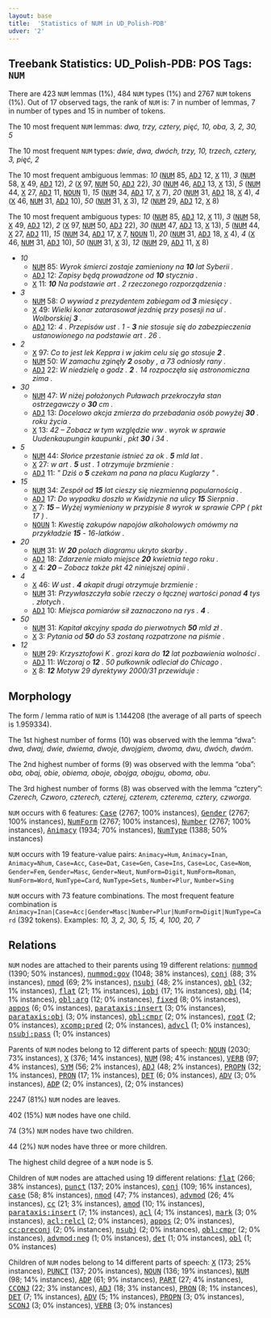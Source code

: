 ```yaml
---
layout: base
title:  'Statistics of NUM in UD_Polish-PDB'
udver: '2'
---
```


## Treebank Statistics: UD_Polish-PDB: POS Tags: `NUM`

There are 423 `NUM` lemmas (1%), 484 `NUM` types (1%) and 2767 `NUM` tokens (1%).
Out of 17 observed tags, the rank of `NUM` is: 7 in number of lemmas, 7 in number of types and 15 in number of tokens.

The 10 most frequent `NUM` lemmas: <em>dwa, trzy, cztery, pięć, 10, oba, 3, 2, 30, 5</em>

The 10 most frequent `NUM` types:  <em>dwie, dwa, dwóch, trzy, 10, trzech, cztery, 3, pięć, 2</em>

The 10 most frequent ambiguous lemmas: <em>10</em> (<tt><a href="pl_pdb-pos-NUM.html">NUM</a></tt> 85, <tt><a href="pl_pdb-pos-ADJ.html">ADJ</a></tt> 12, <tt><a href="pl_pdb-pos-X.html">X</a></tt> 11), <em>3</em> (<tt><a href="pl_pdb-pos-NUM.html">NUM</a></tt> 58, <tt><a href="pl_pdb-pos-X.html">X</a></tt> 49, <tt><a href="pl_pdb-pos-ADJ.html">ADJ</a></tt> 12), <em>2</em> (<tt><a href="pl_pdb-pos-X.html">X</a></tt> 97, <tt><a href="pl_pdb-pos-NUM.html">NUM</a></tt> 50, <tt><a href="pl_pdb-pos-ADJ.html">ADJ</a></tt> 22), <em>30</em> (<tt><a href="pl_pdb-pos-NUM.html">NUM</a></tt> 46, <tt><a href="pl_pdb-pos-ADJ.html">ADJ</a></tt> 13, <tt><a href="pl_pdb-pos-X.html">X</a></tt> 13), <em>5</em> (<tt><a href="pl_pdb-pos-NUM.html">NUM</a></tt> 44, <tt><a href="pl_pdb-pos-X.html">X</a></tt> 27, <tt><a href="pl_pdb-pos-ADJ.html">ADJ</a></tt> 11, <tt><a href="pl_pdb-pos-NOUN.html">NOUN</a></tt> 1), <em>15</em> (<tt><a href="pl_pdb-pos-NUM.html">NUM</a></tt> 34, <tt><a href="pl_pdb-pos-ADJ.html">ADJ</a></tt> 17, <tt><a href="pl_pdb-pos-X.html">X</a></tt> 7), <em>20</em> (<tt><a href="pl_pdb-pos-NUM.html">NUM</a></tt> 31, <tt><a href="pl_pdb-pos-ADJ.html">ADJ</a></tt> 18, <tt><a href="pl_pdb-pos-X.html">X</a></tt> 4), <em>4</em> (<tt><a href="pl_pdb-pos-X.html">X</a></tt> 46, <tt><a href="pl_pdb-pos-NUM.html">NUM</a></tt> 31, <tt><a href="pl_pdb-pos-ADJ.html">ADJ</a></tt> 10), <em>50</em> (<tt><a href="pl_pdb-pos-NUM.html">NUM</a></tt> 31, <tt><a href="pl_pdb-pos-X.html">X</a></tt> 3), <em>12</em> (<tt><a href="pl_pdb-pos-NUM.html">NUM</a></tt> 29, <tt><a href="pl_pdb-pos-ADJ.html">ADJ</a></tt> 12, <tt><a href="pl_pdb-pos-X.html">X</a></tt> 8)

The 10 most frequent ambiguous types:  <em>10</em> (<tt><a href="pl_pdb-pos-NUM.html">NUM</a></tt> 85, <tt><a href="pl_pdb-pos-ADJ.html">ADJ</a></tt> 12, <tt><a href="pl_pdb-pos-X.html">X</a></tt> 11), <em>3</em> (<tt><a href="pl_pdb-pos-NUM.html">NUM</a></tt> 58, <tt><a href="pl_pdb-pos-X.html">X</a></tt> 49, <tt><a href="pl_pdb-pos-ADJ.html">ADJ</a></tt> 12), <em>2</em> (<tt><a href="pl_pdb-pos-X.html">X</a></tt> 97, <tt><a href="pl_pdb-pos-NUM.html">NUM</a></tt> 50, <tt><a href="pl_pdb-pos-ADJ.html">ADJ</a></tt> 22), <em>30</em> (<tt><a href="pl_pdb-pos-NUM.html">NUM</a></tt> 47, <tt><a href="pl_pdb-pos-ADJ.html">ADJ</a></tt> 13, <tt><a href="pl_pdb-pos-X.html">X</a></tt> 13), <em>5</em> (<tt><a href="pl_pdb-pos-NUM.html">NUM</a></tt> 44, <tt><a href="pl_pdb-pos-X.html">X</a></tt> 27, <tt><a href="pl_pdb-pos-ADJ.html">ADJ</a></tt> 11), <em>15</em> (<tt><a href="pl_pdb-pos-NUM.html">NUM</a></tt> 34, <tt><a href="pl_pdb-pos-ADJ.html">ADJ</a></tt> 17, <tt><a href="pl_pdb-pos-X.html">X</a></tt> 7, <tt><a href="pl_pdb-pos-NOUN.html">NOUN</a></tt> 1), <em>20</em> (<tt><a href="pl_pdb-pos-NUM.html">NUM</a></tt> 31, <tt><a href="pl_pdb-pos-ADJ.html">ADJ</a></tt> 18, <tt><a href="pl_pdb-pos-X.html">X</a></tt> 4), <em>4</em> (<tt><a href="pl_pdb-pos-X.html">X</a></tt> 46, <tt><a href="pl_pdb-pos-NUM.html">NUM</a></tt> 31, <tt><a href="pl_pdb-pos-ADJ.html">ADJ</a></tt> 10), <em>50</em> (<tt><a href="pl_pdb-pos-NUM.html">NUM</a></tt> 31, <tt><a href="pl_pdb-pos-X.html">X</a></tt> 3), <em>12</em> (<tt><a href="pl_pdb-pos-NUM.html">NUM</a></tt> 29, <tt><a href="pl_pdb-pos-ADJ.html">ADJ</a></tt> 11, <tt><a href="pl_pdb-pos-X.html">X</a></tt> 8)


* <em>10</em>
  * <tt><a href="pl_pdb-pos-NUM.html">NUM</a></tt> 85: <em>Wyrok śmierci zostaje zamieniony na <b>10</b> lat Syberii .</em>
  * <tt><a href="pl_pdb-pos-ADJ.html">ADJ</a></tt> 12: <em>Zapisy będą prowadzone od <b>10</b> stycznia .</em>
  * <tt><a href="pl_pdb-pos-X.html">X</a></tt> 11: <em><b>10</b> Na podstawie art . 2 rzeczonego rozporządzenia :</em>
* <em>3</em>
  * <tt><a href="pl_pdb-pos-NUM.html">NUM</a></tt> 58: <em>O wywiad z prezydentem zabiegam od <b>3</b> miesięcy .</em>
  * <tt><a href="pl_pdb-pos-X.html">X</a></tt> 49: <em>Wielki konar zatarasował jezdnię przy posesji na ul . Wolborskiej <b>3</b> .</em>
  * <tt><a href="pl_pdb-pos-ADJ.html">ADJ</a></tt> 12: <em>4 . Przepisów ust . 1 - <b>3</b> nie stosuje się do zabezpieczenia ustanowionego na podstawie art . 26 .</em>
* <em>2</em>
  * <tt><a href="pl_pdb-pos-X.html">X</a></tt> 97: <em>Co to jest lek Keppra i w jakim celu się go stosuje <b>2</b> .</em>
  * <tt><a href="pl_pdb-pos-NUM.html">NUM</a></tt> 50: <em>W zamachu zginęły <b>2</b> osoby , a 73 odniosły rany .</em>
  * <tt><a href="pl_pdb-pos-ADJ.html">ADJ</a></tt> 22: <em>W niedzielę o godz . <b>2</b> . 14 rozpoczęła się astronomiczna zima .</em>
* <em>30</em>
  * <tt><a href="pl_pdb-pos-NUM.html">NUM</a></tt> 47: <em>W niżej położonych Puławach przekroczyła stan ostrzegawczy o <b>30</b> cm .</em>
  * <tt><a href="pl_pdb-pos-ADJ.html">ADJ</a></tt> 13: <em>Docelowo akcja zmierza do przebadania osób powyżej <b>30</b> . roku życia .</em>
  * <tt><a href="pl_pdb-pos-X.html">X</a></tt> 13: <em>42 – Zobacz w tym względzie ww . wyrok w sprawie Uudenkaupungin kaupunki , pkt <b>30</b> i 34 .</em>
* <em>5</em>
  * <tt><a href="pl_pdb-pos-NUM.html">NUM</a></tt> 44: <em>Słońce przestanie istnieć za ok . <b>5</b> mld lat .</em>
  * <tt><a href="pl_pdb-pos-X.html">X</a></tt> 27: <em>w art . <b>5</b> ust . 1 otrzymuje brzmienie :</em>
  * <tt><a href="pl_pdb-pos-ADJ.html">ADJ</a></tt> 11: <em>" Dziś o <b>5</b> czekam na pana na placu Kuglarzy " .</em>
* <em>15</em>
  * <tt><a href="pl_pdb-pos-NUM.html">NUM</a></tt> 34: <em>Zespół od <b>15</b> lat cieszy się niezmienną popularnością .</em>
  * <tt><a href="pl_pdb-pos-ADJ.html">ADJ</a></tt> 17: <em>Do wypadku doszło w Kwidzynie na ulicy <b>15</b> Sierpnia .</em>
  * <tt><a href="pl_pdb-pos-X.html">X</a></tt> 7: <em><b>15</b> – Wyżej wymieniony w przypisie 8 wyrok w sprawie CPP ( pkt 17 ) .</em>
  * <tt><a href="pl_pdb-pos-NOUN.html">NOUN</a></tt> 1: <em>Kwestię zakupów napojów alkoholowych omówmy na przykładzie <b>15</b> - 16-latków .</em>
* <em>20</em>
  * <tt><a href="pl_pdb-pos-NUM.html">NUM</a></tt> 31: <em>W <b>20</b> polach diagramu ukryto skarby .</em>
  * <tt><a href="pl_pdb-pos-ADJ.html">ADJ</a></tt> 18: <em>Zdarzenie miało miejsce <b>20</b> kwietnia tego roku .</em>
  * <tt><a href="pl_pdb-pos-X.html">X</a></tt> 4: <em><b>20</b> – Zobacz także pkt 42 niniejszej opinii .</em>
* <em>4</em>
  * <tt><a href="pl_pdb-pos-X.html">X</a></tt> 46: <em>W ust . <b>4</b> akapit drugi otrzymuje brzmienie :</em>
  * <tt><a href="pl_pdb-pos-NUM.html">NUM</a></tt> 31: <em>Przywłaszczyła sobie rzeczy o łącznej wartości ponad <b>4</b> tys . złotych .</em>
  * <tt><a href="pl_pdb-pos-ADJ.html">ADJ</a></tt> 10: <em>Miejsca pomiarów sił zaznaczono na rys . <b>4</b> .</em>
* <em>50</em>
  * <tt><a href="pl_pdb-pos-NUM.html">NUM</a></tt> 31: <em>Kapitał akcyjny spada do pierwotnych <b>50</b> mld zł .</em>
  * <tt><a href="pl_pdb-pos-X.html">X</a></tt> 3: <em>Pytania od <b>50</b> do 53 zostaną rozpatrzone na piśmie .</em>
* <em>12</em>
  * <tt><a href="pl_pdb-pos-NUM.html">NUM</a></tt> 29: <em>Krzysztofowi K . grozi kara do <b>12</b> lat pozbawienia wolności .</em>
  * <tt><a href="pl_pdb-pos-ADJ.html">ADJ</a></tt> 11: <em>Wczoraj o <b>12</b> . 50 pułkownik odleciał do Chicago .</em>
  * <tt><a href="pl_pdb-pos-X.html">X</a></tt> 8: <em><b>12</b> Motyw 29 dyrektywy 2000/31 przewiduje :</em>

## Morphology

The form / lemma ratio of `NUM` is 1.144208 (the average of all parts of speech is 1.959334).

The 1st highest number of forms (10) was observed with the lemma “dwa”: <em>dwa, dwaj, dwie, dwiema, dwoje, dwojgiem, dwoma, dwu, dwóch, dwóm</em>.

The 2nd highest number of forms (9) was observed with the lemma “oba”: <em>oba, obaj, obie, obiema, oboje, obojga, obojgu, oboma, obu</em>.

The 3rd highest number of forms (8) was observed with the lemma “cztery”: <em>Czerech, Czworo, czterech, czterej, czterem, czterema, cztery, czworga</em>.

`NUM` occurs with 6 features: <tt><a href="pl_pdb-feat-Case.html">Case</a></tt> (2767; 100% instances), <tt><a href="pl_pdb-feat-Gender.html">Gender</a></tt> (2767; 100% instances), <tt><a href="pl_pdb-feat-NumForm.html">NumForm</a></tt> (2767; 100% instances), <tt><a href="pl_pdb-feat-Number.html">Number</a></tt> (2767; 100% instances), <tt><a href="pl_pdb-feat-Animacy.html">Animacy</a></tt> (1934; 70% instances), <tt><a href="pl_pdb-feat-NumType.html">NumType</a></tt> (1388; 50% instances)

`NUM` occurs with 19 feature-value pairs: `Animacy=Hum`, `Animacy=Inan`, `Animacy=Nhum`, `Case=Acc`, `Case=Dat`, `Case=Gen`, `Case=Ins`, `Case=Loc`, `Case=Nom`, `Gender=Fem`, `Gender=Masc`, `Gender=Neut`, `NumForm=Digit`, `NumForm=Roman`, `NumForm=Word`, `NumType=Card`, `NumType=Sets`, `Number=Plur`, `Number=Sing`

`NUM` occurs with 73 feature combinations.
The most frequent feature combination is `Animacy=Inan|Case=Acc|Gender=Masc|Number=Plur|NumForm=Digit|NumType=Card` (392 tokens).
Examples: <em>10, 3, 2, 30, 5, 15, 4, 100, 20, 7</em>


## Relations

`NUM` nodes are attached to their parents using 19 different relations: <tt><a href="pl_pdb-dep-nummod.html">nummod</a></tt> (1390; 50% instances), <tt><a href="pl_pdb-dep-nummod-gov.html">nummod:gov</a></tt> (1048; 38% instances), <tt><a href="pl_pdb-dep-conj.html">conj</a></tt> (88; 3% instances), <tt><a href="pl_pdb-dep-nmod.html">nmod</a></tt> (69; 2% instances), <tt><a href="pl_pdb-dep-nsubj.html">nsubj</a></tt> (48; 2% instances), <tt><a href="pl_pdb-dep-obl.html">obl</a></tt> (32; 1% instances), <tt><a href="pl_pdb-dep-flat.html">flat</a></tt> (21; 1% instances), <tt><a href="pl_pdb-dep-iobj.html">iobj</a></tt> (17; 1% instances), <tt><a href="pl_pdb-dep-obj.html">obj</a></tt> (14; 1% instances), <tt><a href="pl_pdb-dep-obl-arg.html">obl:arg</a></tt> (12; 0% instances), <tt><a href="pl_pdb-dep-fixed.html">fixed</a></tt> (8; 0% instances), <tt><a href="pl_pdb-dep-appos.html">appos</a></tt> (6; 0% instances), <tt><a href="pl_pdb-dep-parataxis-insert.html">parataxis:insert</a></tt> (3; 0% instances), <tt><a href="pl_pdb-dep-parataxis-obj.html">parataxis:obj</a></tt> (3; 0% instances), <tt><a href="pl_pdb-dep-obl-cmpr.html">obl:cmpr</a></tt> (2; 0% instances), <tt><a href="pl_pdb-dep-root.html">root</a></tt> (2; 0% instances), <tt><a href="pl_pdb-dep-xcomp-pred.html">xcomp:pred</a></tt> (2; 0% instances), <tt><a href="pl_pdb-dep-advcl.html">advcl</a></tt> (1; 0% instances), <tt><a href="pl_pdb-dep-nsubj-pass.html">nsubj:pass</a></tt> (1; 0% instances)

Parents of `NUM` nodes belong to 12 different parts of speech: <tt><a href="pl_pdb-pos-NOUN.html">NOUN</a></tt> (2030; 73% instances), <tt><a href="pl_pdb-pos-X.html">X</a></tt> (376; 14% instances), <tt><a href="pl_pdb-pos-NUM.html">NUM</a></tt> (98; 4% instances), <tt><a href="pl_pdb-pos-VERB.html">VERB</a></tt> (97; 4% instances), <tt><a href="pl_pdb-pos-SYM.html">SYM</a></tt> (56; 2% instances), <tt><a href="pl_pdb-pos-ADJ.html">ADJ</a></tt> (48; 2% instances), <tt><a href="pl_pdb-pos-PROPN.html">PROPN</a></tt> (32; 1% instances), <tt><a href="pl_pdb-pos-PRON.html">PRON</a></tt> (17; 1% instances), <tt><a href="pl_pdb-pos-DET.html">DET</a></tt> (6; 0% instances), <tt><a href="pl_pdb-pos-ADV.html">ADV</a></tt> (3; 0% instances), <tt><a href="pl_pdb-pos-ADP.html">ADP</a></tt> (2; 0% instances),  (2; 0% instances)

2247 (81%) `NUM` nodes are leaves.

402 (15%) `NUM` nodes have one child.

74 (3%) `NUM` nodes have two children.

44 (2%) `NUM` nodes have three or more children.

The highest child degree of a `NUM` node is 5.

Children of `NUM` nodes are attached using 19 different relations: <tt><a href="pl_pdb-dep-flat.html">flat</a></tt> (266; 38% instances), <tt><a href="pl_pdb-dep-punct.html">punct</a></tt> (137; 20% instances), <tt><a href="pl_pdb-dep-conj.html">conj</a></tt> (109; 16% instances), <tt><a href="pl_pdb-dep-case.html">case</a></tt> (58; 8% instances), <tt><a href="pl_pdb-dep-nmod.html">nmod</a></tt> (47; 7% instances), <tt><a href="pl_pdb-dep-advmod.html">advmod</a></tt> (26; 4% instances), <tt><a href="pl_pdb-dep-cc.html">cc</a></tt> (21; 3% instances), <tt><a href="pl_pdb-dep-amod.html">amod</a></tt> (10; 1% instances), <tt><a href="pl_pdb-dep-parataxis-insert.html">parataxis:insert</a></tt> (7; 1% instances), <tt><a href="pl_pdb-dep-acl.html">acl</a></tt> (4; 1% instances), <tt><a href="pl_pdb-dep-mark.html">mark</a></tt> (3; 0% instances), <tt><a href="pl_pdb-dep-acl-relcl.html">acl:relcl</a></tt> (2; 0% instances), <tt><a href="pl_pdb-dep-appos.html">appos</a></tt> (2; 0% instances), <tt><a href="pl_pdb-dep-cc-preconj.html">cc:preconj</a></tt> (2; 0% instances), <tt><a href="pl_pdb-dep-nsubj.html">nsubj</a></tt> (2; 0% instances), <tt><a href="pl_pdb-dep-obl-cmpr.html">obl:cmpr</a></tt> (2; 0% instances), <tt><a href="pl_pdb-dep-advmod-neg.html">advmod:neg</a></tt> (1; 0% instances), <tt><a href="pl_pdb-dep-det.html">det</a></tt> (1; 0% instances), <tt><a href="pl_pdb-dep-obl.html">obl</a></tt> (1; 0% instances)

Children of `NUM` nodes belong to 14 different parts of speech: <tt><a href="pl_pdb-pos-X.html">X</a></tt> (173; 25% instances), <tt><a href="pl_pdb-pos-PUNCT.html">PUNCT</a></tt> (137; 20% instances), <tt><a href="pl_pdb-pos-NOUN.html">NOUN</a></tt> (136; 19% instances), <tt><a href="pl_pdb-pos-NUM.html">NUM</a></tt> (98; 14% instances), <tt><a href="pl_pdb-pos-ADP.html">ADP</a></tt> (61; 9% instances), <tt><a href="pl_pdb-pos-PART.html">PART</a></tt> (27; 4% instances), <tt><a href="pl_pdb-pos-CCONJ.html">CCONJ</a></tt> (22; 3% instances), <tt><a href="pl_pdb-pos-ADJ.html">ADJ</a></tt> (18; 3% instances), <tt><a href="pl_pdb-pos-PRON.html">PRON</a></tt> (8; 1% instances), <tt><a href="pl_pdb-pos-DET.html">DET</a></tt> (7; 1% instances), <tt><a href="pl_pdb-pos-ADV.html">ADV</a></tt> (5; 1% instances), <tt><a href="pl_pdb-pos-PROPN.html">PROPN</a></tt> (3; 0% instances), <tt><a href="pl_pdb-pos-SCONJ.html">SCONJ</a></tt> (3; 0% instances), <tt><a href="pl_pdb-pos-VERB.html">VERB</a></tt> (3; 0% instances)

